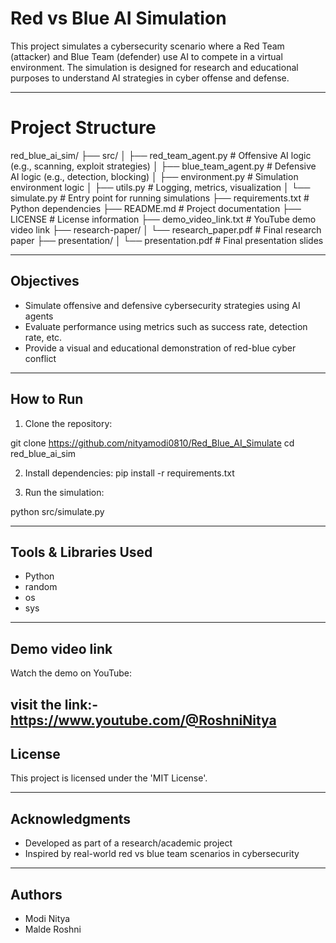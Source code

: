 # Red vs Blue AI Simulation

This project simulates a cybersecurity scenario where a Red Team (attacker) and Blue Team (defender) use AI to compete in a virtual environment. The simulation is designed for research and educational purposes to understand AI strategies in cyber offense and defense.

---

# Project Structure


red_blue_ai_sim/
├── src/
│   ├── red_team_agent.py       # Offensive AI logic (e.g., scanning, exploit strategies)
│   ├── blue_team_agent.py      # Defensive AI logic (e.g., detection, blocking)
│   ├── environment.py          # Simulation environment logic
│   ├── utils.py                # Logging, metrics, visualization
│   └── simulate.py             # Entry point for running simulations
├── requirements.txt            # Python dependencies
├── README.md                   # Project documentation
├── LICENSE                     # License information
├── demo_video_link.txt         # YouTube demo video link
├── research-paper/
│   └── research_paper.pdf      # Final research paper
├── presentation/
│   └── presentation.pdf        # Final presentation slides


---

##  Objectives

- Simulate offensive and defensive cybersecurity strategies using AI agents  
- Evaluate performance using metrics such as success rate, detection rate, etc.  
- Provide a visual and educational demonstration of red-blue cyber conflict  

---

## How to Run

1. Clone the repository:

git clone https://github.com/nityamodi0810/Red_Blue_AI_Simulate
cd red_blue_ai_sim


2. Install dependencies:
pip install -r requirements.txt


3. Run the simulation:

python src/simulate.py

---

##  Tools & Libraries Used

- Python  
- random  
- os 
- sys

---

##  Demo video link

Watch the demo on YouTube: 

 visit the link:- https://www.youtube.com/@RoshniNitya
---

##  License

This project is licensed under the 'MIT License'.

---

##  Acknowledgments

- Developed as part of a research/academic project  
- Inspired by real-world red vs blue team scenarios in cybersecurity  

---

##  Authors

- Modi Nitya 
- Malde Roshni 
